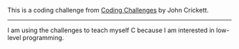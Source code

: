 This is a coding challenge from [Coding Challenges](https://codingchallenges.fyi/challenges/challenge-cut/) by John Crickett.

---

I am using the challenges to teach myself C because I am interested in low-level programming.